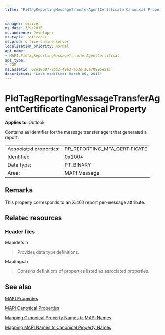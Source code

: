 ```yaml
---
title: "PidTagReportingMessageTransferAgentCertificate Canonical Property"
 
 
manager: soliver
ms.date: 3/9/2015
ms.audience: Developer
ms.topic: reference
ms.prod: office-online-server
localization_priority: Normal
api_name:
- MAPI.PidTagReportingMessageTransferAgentCertificat
api_type:
- COM
ms.assetid: 02e18d97-25d2-49a3-a63d-26a70895e21c
description: "Last modified: March 09, 2015"
---
```


# PidTagReportingMessageTransferAgentCertificate Canonical Property

  
  
**Applies to**: Outlook 
  
Contains an identifier for the message transfer agent that generated a report.
  
|||
|:-----|:-----|
|Associated properties:  <br/> |PR_REPORTING_MTA_CERTIFICATE  <br/> |
|Identifier:  <br/> |0x1004  <br/> |
|Data type:  <br/> |PT_BINARY  <br/> |
|Area:  <br/> |MAPI Message  <br/> |
   
## Remarks

This property corresponds to an X.400 report per-message attribute.
  
## Related resources

### Header files

Mapidefs.h
  
> Provides data type definitions.
    
Mapitags.h
  
> Contains definitions of properties listed as associated properties.
    
## See also



[MAPI Properties](mapi-properties.md)
  
[MAPI Canonical Properties](mapi-canonical-properties.md)
  
[Mapping Canonical Property Names to MAPI Names](mapping-canonical-property-names-to-mapi-names.md)
  
[Mapping MAPI Names to Canonical Property Names](mapping-mapi-names-to-canonical-property-names.md)

